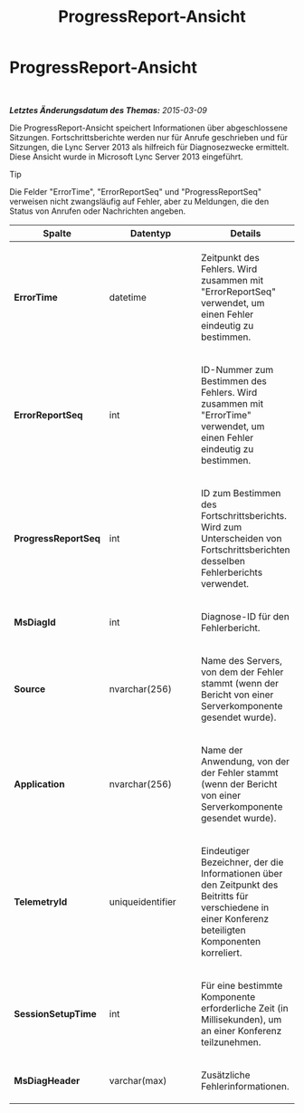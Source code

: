 ﻿---
title: ProgressReport-Ansicht
TOCTitle: ProgressReport-Ansicht
ms:assetid: b49f3fc7-0e2f-498f-8505-aaaf54e435f9
ms:mtpsurl: https://technet.microsoft.com/de-de/library/JJ721857(v=OCS.15)
ms:contentKeyID: 49890899
ms.date: 05/19/2016
mtps_version: v=OCS.15
ms.translationtype: HT
---

# ProgressReport-Ansicht

 

_**Letztes Änderungsdatum des Themas:** 2015-03-09_

Die ProgressReport-Ansicht speichert Informationen über abgeschlossene Sitzungen. Fortschrittsberichte werden nur für Anrufe geschrieben und für Sitzungen, die Lync Server 2013 als hilfreich für Diagnosezwecke ermittelt. Diese Ansicht wurde in Microsoft Lync Server 2013 eingeführt.


> [!TIP]
> Die Felder "ErrorTime", "ErrorReportSeq" und "ProgressReportSeq" verweisen nicht zwangsläufig auf Fehler, aber zu Meldungen, die den Status von Anrufen oder Nachrichten angeben.




<table>
<colgroup>
<col style="width: 33%" />
<col style="width: 33%" />
<col style="width: 33%" />
</colgroup>
<thead>
<tr class="header">
<th>Spalte</th>
<th>Datentyp</th>
<th>Details</th>
</tr>
</thead>
<tbody>
<tr class="odd">
<td><p><strong>ErrorTime</strong></p></td>
<td><p>datetime</p></td>
<td><p>Zeitpunkt des Fehlers. Wird zusammen mit &quot;ErrorReportSeq&quot; verwendet, um einen Fehler eindeutig zu bestimmen.</p></td>
</tr>
<tr class="even">
<td><p><strong>ErrorReportSeq</strong></p></td>
<td><p>int</p></td>
<td><p>ID-Nummer zum Bestimmen des Fehlers. Wird zusammen mit &quot;ErrorTime&quot; verwendet, um einen Fehler eindeutig zu bestimmen.</p></td>
</tr>
<tr class="odd">
<td><p><strong>ProgressReportSeq</strong></p></td>
<td><p>int</p></td>
<td><p>ID zum Bestimmen des Fortschrittsberichts. Wird zum Unterscheiden von Fortschrittsberichten desselben Fehlerberichts verwendet.</p></td>
</tr>
<tr class="even">
<td><p><strong>MsDiagId</strong></p></td>
<td><p>int</p></td>
<td><p>Diagnose-ID für den Fehlerbericht.</p></td>
</tr>
<tr class="odd">
<td><p><strong>Source</strong></p></td>
<td><p>nvarchar(256)</p></td>
<td><p>Name des Servers, von dem der Fehler stammt (wenn der Bericht von einer Serverkomponente gesendet wurde).</p></td>
</tr>
<tr class="even">
<td><p><strong>Application</strong></p></td>
<td><p>nvarchar(256)</p></td>
<td><p>Name der Anwendung, von der der Fehler stammt (wenn der Bericht von einer Serverkomponente gesendet wurde).</p></td>
</tr>
<tr class="odd">
<td><p><strong>TelemetryId</strong></p></td>
<td><p>uniqueidentifier</p></td>
<td><p>Eindeutiger Bezeichner, der die Informationen über den Zeitpunkt des Beitritts für verschiedene in einer Konferenz beteiligten Komponenten korreliert.</p></td>
</tr>
<tr class="even">
<td><p><strong>SessionSetupTime</strong></p></td>
<td><p>int</p></td>
<td><p>Für eine bestimmte Komponente erforderliche Zeit (in Millisekunden), um an einer Konferenz teilzunehmen.</p></td>
</tr>
<tr class="odd">
<td><p><strong>MsDiagHeader</strong></p></td>
<td><p>varchar(max)</p></td>
<td><p>Zusätzliche Fehlerinformationen.</p></td>
</tr>
</tbody>
</table>

